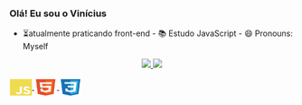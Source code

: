 ### Olá! Eu sou o Vinícius
- ⏳atualmente praticando front-end - 📚 Estudo JavaScript - 😄 Pronouns: Myself

<div align="center">
  <a href="https://github.com/viniciusslopes">
  <img height="160em" src="https://github-readme-stats.vercel.app/api?username=viniciusslopes&show_icons=true&theme=dark&include_all_commits=true&count_private=true"/>
  <img height="160em" src="https://github-readme-stats.vercel.app/api/top-langs/?username=viniciusslopes&layout=compact&langs_count=7&theme=dark"/>
</div>
  
  <div style="display: inline_block"><br>
  <img align="center" alt="vini-Js" height="30" width="40" src="https://raw.githubusercontent.com/devicons/devicon/master/icons/javascript/javascript-plain.svg">
  <img align="center" alt="vini-HTML" height="30" width="40" src="https://raw.githubusercontent.com/devicons/devicon/master/icons/html5/html5-original.svg">
  <img align="center" alt="vini-CSS" height="30" width="40" src="https://raw.githubusercontent.com/devicons/devicon/master/icons/css3/css3-original.svg">

</div>
  
 
